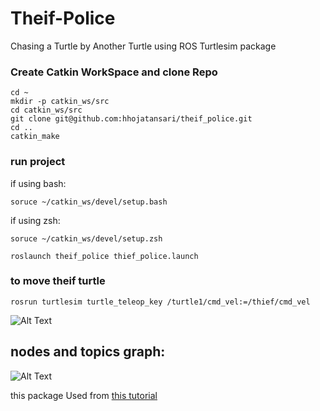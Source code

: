 # Theif-Police
Chasing a Turtle by Another Turtle using ROS Turtlesim package


### Create Catkin WorkSpace and clone Repo
```
cd ~
mkdir -p catkin_ws/src
cd catkin_ws/src
git clone git@github.com:hhojatansari/theif_police.git
cd ..
catkin_make
```
### run project
if using bash:
```
soruce ~/catkin_ws/devel/setup.bash 
```
if using zsh:
```
soruce ~/catkin_ws/devel/setup.zsh 
```
```
roslaunch theif_police thief_police.launch 
```

### to move theif turtle 
```
rosrun turtlesim turtle_teleop_key /turtle1/cmd_vel:=/thief/cmd_vel
```
![Alt Text](https://raw.githubusercontent.com/hhojatansari/Theif-Police/master/outpout.gif)

## nodes and topics graph:
![Alt Text](https://raw.githubusercontent.com/hhojatansari/Theif-Police/master/graph.png)

this package Used from [this tutorial](http://wiki.ros.org/turtlesim/Tutorials/Go%20to%20Goal)
